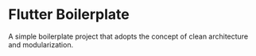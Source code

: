 # Flutter Boilerplate
A simple boilerplate project that adopts the concept of clean architecture and modularization.
